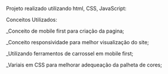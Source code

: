 Projeto realizado utilizando html, CSS, JavaScript:

Conceitos Utilizados:

_Conceito de mobile first para criação da pagina;

_Conceito responsividade para melhor visualização do site;

_Utilizando ferramentos de carrossel em mobile first; 

_Variais em CSS para melhorar adequeação da palheta de cores;
